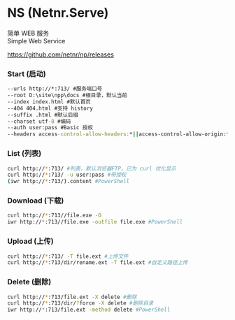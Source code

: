 # NS (Netnr.Serve)
简单 WEB 服务  
Simple Web Service

https://github.com/netnr/np/releases

### Start (启动)
```bat
--urls http://*:713/ #服务端口号
--root D:\site\npp\docs #根目录，默认当前
--index index.html #默认首页
--404 404.html #支持 history 
--suffix .html #默认后缀
--charset utf-8 #编码
--auth user:pass #Basic 授权
--headers access-control-allow-headers:*||access-control-allow-origin:* #添加跨域头
```
### List (列表)
```bash
curl http://*:713/ #列表，默认浏览器FTP，已为 curl 优化显示
curl http://*:713/ -u user:pass #带授权
(iwr http://*:713/).content #PowerShell
```
### Download (下载)
```bash
curl http://*:713//file.exe -O
iwr http://*:713//file.exe -outfile file.exe #PowerShell
```
### Upload (上传)
```bash
curl http://*:713/ -T file.ext #上传文件
curl http://*:713/dir/rename.ext -T file.ext #自定义路径上传
```
### Delete (删除)
```bash
curl http://*:713/file.ext -X delete #删除
curl http://*:713/dir/?force -X delete #删除目录
iwr http://*:713/file.ext -method delete #PowerShell
```